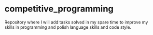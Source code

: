 # competitive_programming
Repository where I will add tasks solved in my spare time to improve my skills in programming and polish language skills and code style.
